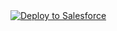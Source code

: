 <a href="https://githubsfdeploy.herokuapp.com/elk-gh/scheduled-apex-dynamic-instance">
  <img alt="Deploy to Salesforce"
       src="https://raw.githubusercontent.com/afawcett/githubsfdeploy/master/deploy.png">
</a>
